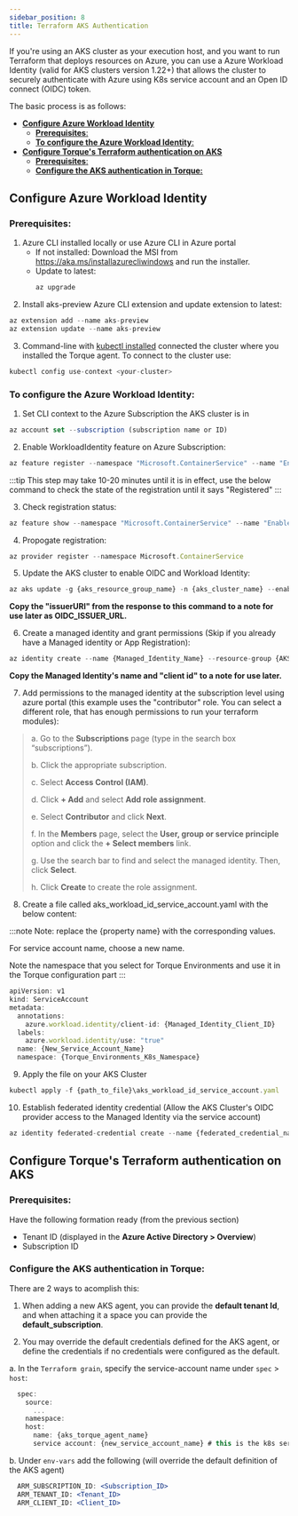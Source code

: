 ```yaml
---
sidebar_position: 8
title: Terraform AKS Authentication
---
```


If you're using an AKS cluster as your execution host, and you want to run Terraform that deploys resources on Azure, you can use a Azure Workload Identity (valid for AKS clusters version 1.22+) that allows the cluster to securely authenticate with Azure using K8s service account and an Open ID connect (OIDC) token.

The basic process is as follows:
- [__Configure Azure Workload Identity__](#configure-azure-workload-identity)
  - [__Prerequisites__:](#prerequisites)
  - [__To configure the Azure Workload Identity__:](#to-configure-the-azure-workload-identity)
- [__Configure Torque's Terraform authentication on AKS__](#configure-torques-terraform-authentication-on-aks)
  - [__Prerequisites__:](#prerequisites-1)
  - [__Configure the AKS authentication in Torque:__](#configure-the-aks-authentication-in-torque)

## __Configure Azure Workload Identity__

### __Prerequisites__:
1. Azure CLI installed locally or use Azure CLI in Azure portal
    * If not installed: Download the MSI from https://aka.ms/installazurecliwindows and run the installer.
    * Update to latest:  
      ```jsx title=
      az upgrade
      ```
2. Install aks-preview Azure CLI extension and update extension to latest:
  
  ```jsx title=
  az extension add --name aks-preview
  az extension update --name aks-preview
  ```
3. Command-line with [kubectl installed](https://kubernetes.io/docs/tasks/tools/#kubectl) connected the cluster where you installed the Torque agent.
  To connect to the cluster use: 
  
  ```jsx title=
  kubectl config use-context <your-cluster>
  ```

### __To configure the Azure Workload Identity__:

1.  Set CLI context to the Azure Subscription the AKS cluster is in
  ```jsx title=
  az account set --subscription (subscription name or ID)
  ```

2.  Enable WorkloadIdentity feature on Azure Subscription:
  ```jsx title=
  az feature register --namespace "Microsoft.ContainerService" --name "EnableWorkloadIdentityPreview"
  ```

  :::tip
  This step may take 10-20 minutes until it is in effect, use the below command to check the state of the registration until it says "Registered"
  :::

3.  Check registration status:
  ```jsx title=
  az feature show --namespace "Microsoft.ContainerService" --name "EnableWorkloadIdentityPreview"
  ```

4.  Propogate registration:
  ```jsx title=
  az provider register --namespace Microsoft.ContainerService
  ```

5.  Update the AKS cluster to enable OIDC and Workload Identity:
  ```jsx title=
  az aks update -g {aks_resource_group_name} -n {aks_cluster_name} --enable-oidc-issuer --enable-workload-identity  
  ```

  __Copy the "issuerURl" from the response to this command to a note for use later as OIDC_ISSUER_URL.__

6.  Create a managed identity and grant permissions (Skip if you already have a Managed identity or App Registration):
  ```jsx title=
  az identity create --name {Managed_Identity_Name} --resource-group {AKS_Resource_Group_Name} --location {resource_group_location} --subscription {aks_cluster_subscription_id}
  ```

  __Copy the Managed Identity's name and "client id" to a note for use later.__

7.	Add permissions to the managed identity at the subscription level using azure portal (this example uses the "contributor" role. You can select a different role, that has enough permissions to run your terraform modules):
 
 > a. Go to the __Subscriptions__ page (type in the search box “subscriptions”).
 >
 > b. Click the appropriate subscription.
 >
 > c. Select __Access Control (IAM)__.
 >
 > d. Click __+ Add__ and select __Add role assignment__.
 >
 > e. Select __Contributor__ and click __Next__.
 >
 > f. In the __Members__ page, select the __User, group or service principle__ option and click the __+ Select members__ link.
 >
 > g. Use the search bar to find and select the managed identity. Then, click __Select__.
 >
 > h. Click __Create__ to create the role assignment.

8. Create a file called aks_workload_id_service_account.yaml with the below content:

  :::note
  Note: replace the {property name} with the corresponding values.

  For service account name, choose a new name.
  
  Note the namespace that you select for Torque Environments and use it in the Torque configuration part
  :::
 
  ```jsx title=
  apiVersion: v1
  kind: ServiceAccount
  metadata:
    annotations:
      azure.workload.identity/client-id: {Managed_Identity_Client_ID}
    labels:
      azure.workload.identity/use: "true"
    name: {New_Service_Account_Name}
    namespace: {Torque_Environments_K8s_Namespace} 
  ```

9. Apply the file on your AKS Cluster

  ```jsx title=
  kubectl apply -f {path_to_file}\aks_workload_id_service_account.yaml  
  ```

10. Establish federated identity credential (Allow the AKS Cluster's OIDC provider access to the Managed Identity via the service account)

  ```jsx title=
  az identity federated-credential create --name {federated_credential_name} --identity-name {managed_identity_name} --resource-group {managed_identity_resource_group} --issuer {AKS_cluster_OIDC_issuer_URL} --subject system:serviceaccount:{Torque_Environments_K8s_namespace}:{service_account_name}
  ```

## __Configure Torque's Terraform authentication on AKS__

### __Prerequisites__:

Have the following formation ready (from the previous section)

* Tenant ID (displayed in the __Azure Active Directory > Overview__)
* Subscription ID

### __Configure the AKS authentication in Torque:__ 

There are 2 ways to acomplish this:

1.	When adding a new AKS agent, you can provide the __default tenant Id__, and when attaching it a space you can provide the __default_subscription__. 

2.	You may override the default credentials defined for the AKS agent, or define the credentials if no credentials were configured as the default.

  a. In the ```Terraform grain```, specify the service-account name under ```spec``` > ```host```:

  ```jsx title=
    spec:
      source:
        ...
      namespace:
      host:
        name: {aks_torque_agent_name}
        service account: {new_service_account_name} # this is the k8s service account created above

  ```

  b. Under ```env-vars``` add the following (will override the default definition of the AKS agent)

  ```jsx
    ARM_SUBSCRIPTION_ID: <Subscription_ID>
    ARM_TENANT_ID: <Tenant_ID>
    ARM_CLIENT_ID: <Client_ID>
  ```
